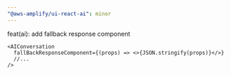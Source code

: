 ```yaml
---
"@aws-amplify/ui-react-ai": minor
---
```


feat(ai): add fallback response component

```tsx
<AIConversation
  fallBackResponseComponent={(props) => <>{JSON.stringify(props)}</>}
  //...
/>
```
